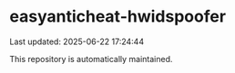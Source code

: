 # easyanticheat-hwidspoofer

Last updated: 2025-06-22 17:24:44

This repository is automatically maintained.
